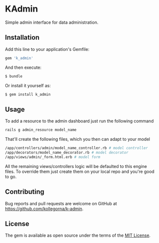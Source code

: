# KAdmin
Simple admin interface for data administration.

## Installation
Add this line to your application's Gemfile:

```ruby
gem 'k_admin'
```

And then execute:
```bash
$ bundle
```

Or install it yourself as:
```bash
$ gem install k_admin
```

## Usage
To add a resource to the admin dashboard just run the following command

```ruby
rails g admin_resource model_name
```

That'll create the following files, which you then can adapt to your model

```bash
/app/controllers/admin/model_name_controller.rb # model controller
/app/decorators/model_name_decorator.rb # model decorator
/app/views/admin/_form.html.erb # model form
```

All the remaining views/controllers logic will be defaulted to this engine files. To override them just create them on your local repo and you're good to go.

## Contributing
Bug reports and pull requests are welcome on GitHub at https://github.com/kollegorna/k-admin. 

## License
The gem is available as open source under the terms of the [MIT License](https://opensource.org/licenses/MIT).
